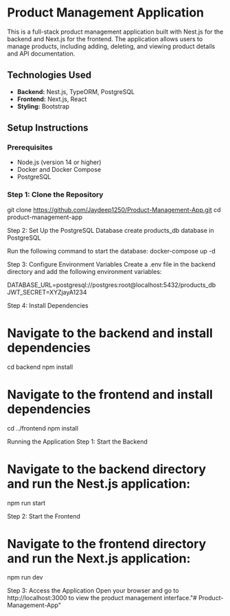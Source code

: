 # Product Management Application

This is a full-stack product management application built with Nest.js for the backend and Next.js for the frontend. The application allows users to manage products, including adding, deleting, and viewing product details and API documentation.

## Technologies Used

- **Backend:** Nest.js, TypeORM, PostgreSQL
- **Frontend:** Next.js, React
- **Styling:** Bootstrap 

## Setup Instructions

### Prerequisites

- Node.js (version 14 or higher)
- Docker and Docker Compose
- PostgreSQL

### Step 1: Clone the Repository

git clone https://github.com/Jaydeep1250/Product-Management-App.git
cd product-management-app

Step 2: Set Up the PostgreSQL Database
create products_db database in PostgreSQL

Run the following command to start the database:
docker-compose up -d

Step 3: Configure Environment Variables
Create a .env file in the backend directory and add the following environment variables:

DATABASE_URL=postgresql://postgres:root@localhost:5432/products_db
JWT_SECRET=XYZjayA1234

Step 4: Install Dependencies

# Navigate to the backend and install dependencies
cd backend
npm install

# Navigate to the frontend and install dependencies
cd ../frontend
npm install

Running the Application
Step 1: Start the Backend
# Navigate to the backend directory and run the Nest.js application:

npm run start

Step 2: Start the Frontend
# Navigate to the frontend directory and run the Next.js application:

npm run dev


Step 3: Access the Application
Open your browser and go to http://localhost:3000 to view the product management interface."# Product-Management-App" 

